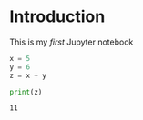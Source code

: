 # Introduction
This is my *first* Jupyter notebook


```python
x = 5
y = 6
z = x + y
```


```python
print(z)
```

    11



```python

```
